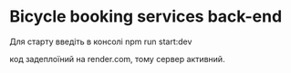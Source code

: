 # Bicycle booking services back-end
 
Для старту введіть в консолі npm run start:dev      

код задеплоїний на render.com, тому сервер активний.
